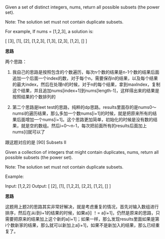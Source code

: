 Given a set of distinct integers, nums, return all possible subsets (the power set).

Note: The solution set must not contain duplicate subsets.


For example,
If nums = [1,2,3], a solution is:



[
  [3],
  [1],
  [2],
  [1,2,3],
  [1,3],
  [2,3],
  [1,2],
  []
]


**思路**

两个思路：

1. 我自己的思路是按照包含的个数遍历，每次n个数的结果是n-1个数的结果后面追加一个后面一个index的数，对于每个n，需要保存n的结果，以及每个结果的最大index，然后在处理n的时候，对于n的每个结果，拿到maxIndex，复制这个结果，并且追加nums[index+1]到nums[length-1]，这样得出来的结果是按照结果的个数排列的

2. 第二个思路是leet test的思路，纯粹的dp思路。results里面存的是nums0～numsi的遍历结果，那么多加一个数nums[i+1]的时候，就是把原来所有的结果后面增加一个nums[i+1]。这个思路更加简单，初始化的时候是没有数的结果，就是空的数组。然后i=0～n-1，每次把前面所有的results后面加上nums[i]就可以了

跟这题对应的是 [90] Subsets II 

Given a collection of integers that might contain duplicates, nums, return all possible subsets (the power set).

Note: The solution set must not contain duplicate subsets.

Example:


Input: [1,2,2]
Output:
[
  [2],
  [1],
  [1,2,2],
  [2,2],
  [1,2],
  []
]

**思路**

这题用上题2的思路其实非常好解决，就是考虑重复的情况，首先对输入数组进行排序，然后在从i到i+1的结果的时候，如果a[i] ！= a[i+1]，仍然是原来的思路，只需要把原来的结果加上这个新的a[i+1]；如果一样，那么发现results里面如果是第i个数新家的结果，那么就可以新加上a[i+1]，如果不是新加入的结果，那么已经重复了。
